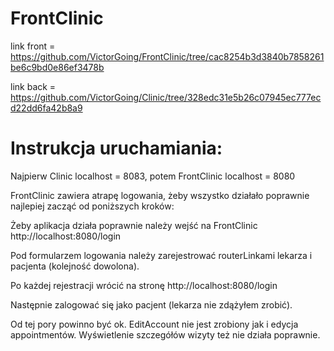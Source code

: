 # FrontClinic
link front = https://github.com/VictorGoing/FrontClinic/tree/cac8254b3d3840b7858261be6c9bd0e86ef3478b 

link back = https://github.com/VictorGoing/Clinic/tree/328edc31e5b26c07945ec777ecd22dd6fa42b8a9

# Instrukcja uruchamiania: 

Najpierw Clinic localhost = 8083, potem FrontClinic localhost = 8080

FrontClinic zawiera atrapę logowania, żeby wszystko działało poprawnie najlepiej zacząć od poniższych kroków:

Żeby aplikacja działa poprawnie należy wejść na FrontClinic http://localhost:8080/login

Pod formularzem logowania należy zarejestrować routerLinkami lekarza i pacjenta (kolejność dowolona).

Po każdej rejestracji wrócić na stronę http://localhost:8080/login

Następnie zalogować się jako pacjent (lekarza nie zdążyłem zrobić).

Od tej pory powinno być ok.
EditAccount nie jest zrobiony jak i edycja appointmentów.
Wyświetlenie szczegółów wizyty też nie działa poprawnie.
